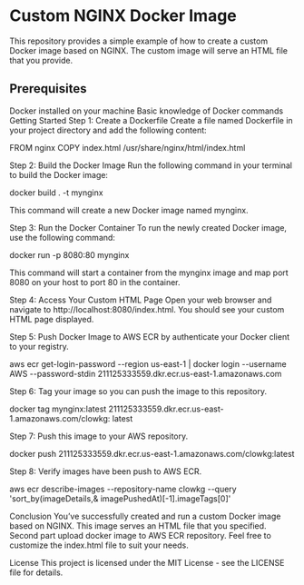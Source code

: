 # **Custom NGINX Docker Image**

This repository provides a simple example of how to create a custom Docker image based on NGINX. The custom image will serve an HTML file that you provide.

## **Prerequisites**

Docker installed on your machine
Basic knowledge of Docker commands
Getting Started
Step 1: Create a Dockerfile
Create a file named Dockerfile in your project directory and add the following content:

FROM nginx
COPY index.html /usr/share/nginx/html/index.html

Step 2: Build the Docker Image
Run the following command in your terminal to build the Docker image:

docker build . -t mynginx

This command will create a new Docker image named mynginx.

Step 3: Run the Docker Container
To run the newly created Docker image, use the following command:

docker run -p 8080:80 mynginx

This command will start a container from the mynginx image and map port 8080 on your host to port 80 in the container.

Step 4: Access Your Custom HTML Page
Open your web browser and navigate to http://localhost:8080/index.html. You should see your custom HTML page displayed.

Step 5: Push Docker Image to AWS ECR by authenticate your Docker client to your registry.

aws ecr get-login-password --region us-east-1 | docker login --username AWS --password-stdin 211125333559.dkr.ecr.us-east-1.amazonaws.com

Step 6: Tag your image so you can push the image to this repository.

docker tag mynginx:latest 211125333559.dkr.ecr.us-east-1.amazonaws.com/clowkg:
latest

Step 7: Push this image to your AWS repository.

docker push 211125333559.dkr.ecr.us-east-1.amazonaws.com/clowkg:latest

Step 8: Verify images have been push to AWS ECR.

aws ecr describe-images --repository-name clowkg --query 'sort_by(imageDetails,& imagePushedAt)[-1].imageTags[0]'

Conclusion
You’ve successfully created and run a custom Docker image based on NGINX. This image serves an HTML file that you specified. Second part upload docker image to AWS ECR repository.
Feel free to customize the index.html file to suit your needs.

License
This project is licensed under the MIT License - see the LICENSE file for details.
